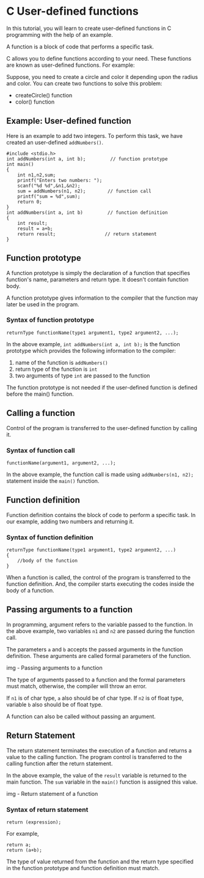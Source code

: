 # C User-defined functions

In this tutorial, you will learn to create user-defined functions in C programming with the help of an example.

A function is a block of code that performs a specific task.

C allows you to define functions according to your need. These functions are known as user-defined functions. For example:

Suppose, you need to create a circle and color it depending upon the radius and color. You can create two functions to solve this problem:

* createCircle() function
* color() function

## Example: User-defined function

Here is an example to add two integers. To perform this task, we have created an user-defined `addNumbers()`.

```
#include <stdio.h>
int addNumbers(int a, int b);         // function prototype
int main()
{
    int n1,n2,sum;
    printf("Enters two numbers: ");
    scanf("%d %d",&n1,&n2);
    sum = addNumbers(n1, n2);        // function call
    printf("sum = %d",sum);
    return 0;
}
int addNumbers(int a, int b)         // function definition   
{
    int result;
    result = a+b;
    return result;                  // return statement
}
```

## Function prototype

A function prototype is simply the declaration of a function that specifies function's name, parameters and return type. It doesn't contain function body.

A function prototype gives information to the compiler that the function may later be used in the program.

### Syntax of function prototype

```
returnType functionName(type1 argument1, type2 argument2, ...);
```

In the above example, `int addNumbers(int a, int b);` is the function prototype which provides the following information to the compiler:

1. name of the function is `addNumbers()`
2. return type of the function is `int`
3. two arguments of type `int` are passed to the function

The function prototype is not needed if the user-defined function is defined before the main() function.

## Calling a function

Control of the program is transferred to the user-defined function by calling it.

### Syntax of function call

```
functionName(argument1, argument2, ...);
```

In the above example, the function call is made using `addNumbers(n1, n2);` statement inside the `main()` function.

## Function definition

Function definition contains the block of code to perform a specific task. In our example, adding two numbers and returning it.

### Syntax of function definition

```
returnType functionName(type1 argument1, type2 argument2, ...)
{
    //body of the function
}
```

When a function is called, the control of the program is transferred to the function definition. And, the compiler starts executing the codes inside the body of a function.

## Passing arguments to a function

In programming, argument refers to the variable passed to the function. In the above example, two variables `n1` and `n2` are passed during the function call.

The parameters `a` and `b` accepts the passed arguments in the function definition. These arguments are called formal parameters of the function.

img - Passing arguments to a function

The type of arguments passed to a function and the formal parameters must match, otherwise, the compiler will throw an error.

If `n1` is of char type, `a` also should be of char type. If `n2` is of float type, variable `b` also should be of float type.

A function can also be called without passing an argument.

## Return Statement

The return statement terminates the execution of a function and returns a value to the calling function. The program control is transferred to the calling function after the return statement.

In the above example, the value of the `result` variable is returned to the main function. The `sum` variable in the `main()` function is assigned this value.

img - Return statement of a function

### Syntax of return statement

```
return (expression);     
```

For example,

```
return a;
return (a+b);
```

The type of value returned from the function and the return type specified in the function prototype and function definition must match.